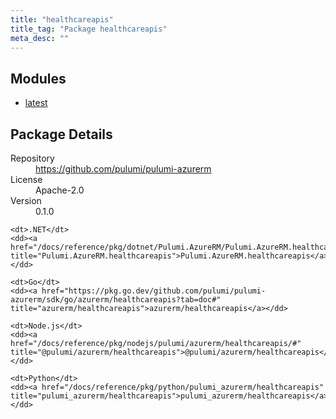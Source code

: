 ```yaml
---
title: "healthcareapis"
title_tag: "Package healthcareapis"
meta_desc: ""
---
```


<!-- WARNING: this file was generated by Pulumi Docs Generator. -->
<!-- Do not edit by hand unless you're certain you know what you are doing! -->



<h2 id="modules">Modules</h2>
<ul class="api">
    <li><a href="latest/" title="latest"><span class="symbol module"></span>latest</a></li>
</ul>

<h2 id="package-details">Package Details</h2>
<dl class="package-details">
	<dt>Repository</dt>
	<dd><a href="https://github.com/pulumi/pulumi-azurerm">https://github.com/pulumi/pulumi-azurerm</a></dd>
	<dt>License</dt>
	<dd>Apache-2.0</dd>
	<dt>Version</dt>
	<dd>0.1.0</dd>
</dl>



<dl class="tabular">

    <dt>.NET</dt>
    <dd><a href="/docs/reference/pkg/dotnet/Pulumi.AzureRM/Pulumi.AzureRM.healthcareapis.html" title="Pulumi.AzureRM.healthcareapis">Pulumi.AzureRM.healthcareapis</a></dd>

    <dt>Go</dt>
    <dd><a href="https://pkg.go.dev/github.com/pulumi/pulumi-azurerm/sdk/go/azurerm/healthcareapis?tab=doc#" title="azurerm/healthcareapis">azurerm/healthcareapis</a></dd>

    <dt>Node.js</dt>
    <dd><a href="/docs/reference/pkg/nodejs/pulumi/azurerm/healthcareapis/#" title="@pulumi/azurerm/healthcareapis">@pulumi/azurerm/healthcareapis</a></dd>

    <dt>Python</dt>
    <dd><a href="/docs/reference/pkg/python/pulumi_azurerm/healthcareapis" title="pulumi_azurerm/healthcareapis">pulumi_azurerm/healthcareapis</a></dd>

</dl>

